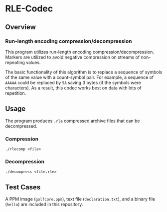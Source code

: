 # RLE-Codec

## Overview
### Run-length encoding compression/decompression

This program utilizes run-length encoding compression/decompression. Markers are utilized to avoid negative compression on streams of non-repeating values.

The basic functionality of this algorithm is to replace a sequence of symbols of the same value with a count-symbol pair. For example, a sequence of `AAAAA` could be replaced by `5A` saving 3 bytes (if the symbols were characters). As a result, this codec works best on data with lots of repetition.

## Usage

The program produces `.rle` compressed archive files that can be decompressed.

### Compression

`./rlecomp <file>`

### Decompression

`./decompress <file.rle>`

## Test Cases

A PPM image (`golfcore.ppm`), text file (`declaration.txt`), and a binary file (`hello`) are included in this repository.
